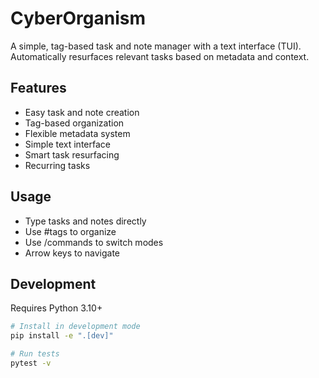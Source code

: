 # CyberOrganism

A simple, tag-based task and note manager with a text interface (TUI). Automatically resurfaces relevant tasks based on metadata and context.

## Features

- Easy task and note creation
- Tag-based organization
- Flexible metadata system
- Simple text interface
- Smart task resurfacing
- Recurring tasks

## Usage

- Type tasks and notes directly
- Use #tags to organize
- Use /commands to switch modes
- Arrow keys to navigate

## Development

Requires Python 3.10+

```bash
# Install in development mode
pip install -e ".[dev]"

# Run tests
pytest -v
```
